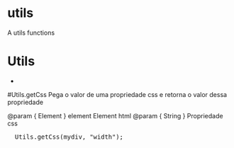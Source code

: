 utils
=====

A utils functions



Utils
=====
-

#Utils.getCss 
Pega o valor de uma propriedade css e retorna o valor dessa propriedade

@param { Element } element Element html
@param { String } Propriedade css

<pre>
  Utils.getCss(mydiv, "width");
</pre>
